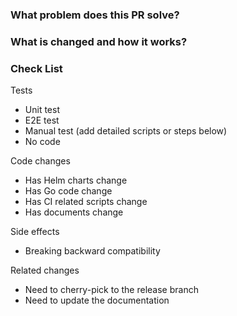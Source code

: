 <!--
Thank you for contributing to TiDB Operator! Please read TiDB Operator's [CONTRIBUTING](https://github.com/pingcap/tidb-operator/blob/master/CONTRIBUTING.md) document **BEFORE** filing this PR.
-->

### What problem does this PR solve? <!--add issue link with summary if exists-->

### What is changed and how it works?

### Check List <!--REMOVE the items that are not applicable-->

Tests <!-- At least one of them must be included. -->

 - Unit test
 - E2E test
 - Manual test (add detailed scripts or steps below)
 - No code

Code changes

 - Has Helm charts change
 - Has Go code change
 - Has CI related scripts change
 - Has documents change

Side effects

 - Breaking backward compatibility

Related changes

 - Need to cherry-pick to the release branch
 - Need to update the documentation
